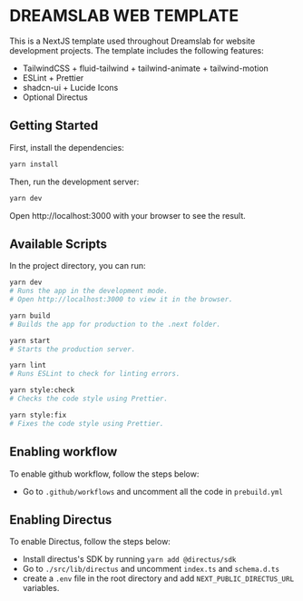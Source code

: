# DREAMSLAB WEB TEMPLATE

This is a NextJS template used throughout Dreamslab for website development projects. The template includes the following features:

- TailwindCSS + fluid-tailwind + tailwind-animate + tailwind-motion
- ESLint + Prettier
- shadcn-ui + Lucide Icons
- Optional Directus

## Getting Started

First, install the dependencies:

```sh
yarn install
```

Then, run the development server:

```sh
yarn dev
```

Open http://localhost:3000 with your browser to see the result.

## Available Scripts

In the project directory, you can run:

```sh
yarn dev
# Runs the app in the development mode.
# Open http://localhost:3000 to view it in the browser.

yarn build
# Builds the app for production to the .next folder.

yarn start
# Starts the production server.

yarn lint
# Runs ESLint to check for linting errors.

yarn style:check
# Checks the code style using Prettier.

yarn style:fix
# Fixes the code style using Prettier.
```

## Enabling workflow

To enable github workflow, follow the steps below:

- Go to `.github/workflows` and uncomment all the code in `prebuild.yml`

## Enabling Directus

To enable Directus, follow the steps below:

- Install directus's SDK by running `yarn add @directus/sdk`
- Go to `./src/lib/directus` and uncomment `index.ts` and `schema.d.ts`
- create a `.env` file in the root directory and add `NEXT_PUBLIC_DIRECTUS_URL` variables.
